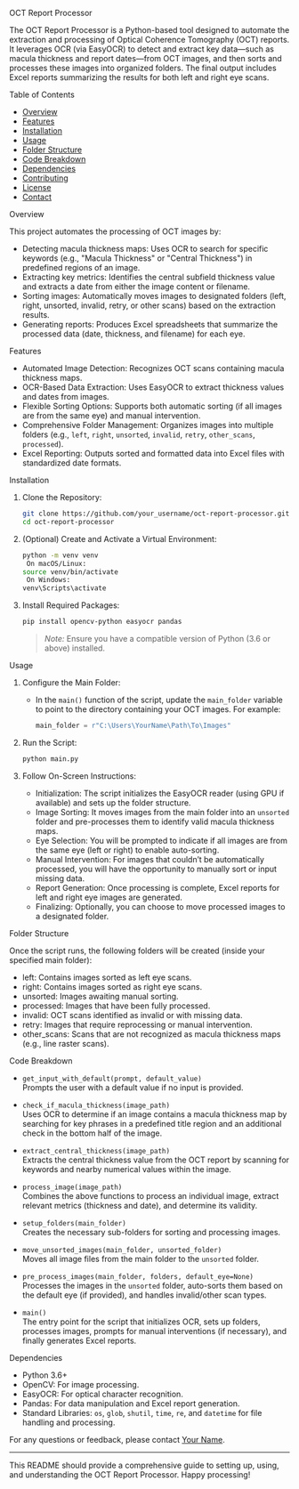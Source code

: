 OCT Report Processor

The OCT Report Processor is a Python-based tool designed to automate the extraction and processing of Optical Coherence Tomography (OCT) reports. It leverages OCR (via EasyOCR) to detect and extract key data—such as macula thickness and report dates—from OCT images, and then sorts and processes these images into organized folders. The final output includes Excel reports summarizing the results for both left and right eye scans.

 Table of Contents
- [Overview](overview)
- [Features](features)
- [Installation](installation)
- [Usage](usage)
- [Folder Structure](folder-structure)
- [Code Breakdown](code-breakdown)
- [Dependencies](dependencies)
- [Contributing](contributing)
- [License](license)
- [Contact](contact)

 Overview

This project automates the processing of OCT images by:
- Detecting macula thickness maps: Uses OCR to search for specific keywords (e.g., "Macula Thickness" or "Central Thickness") in predefined regions of an image.
- Extracting key metrics: Identifies the central subfield thickness value and extracts a date from either the image content or filename.
- Sorting images: Automatically moves images to designated folders (left, right, unsorted, invalid, retry, or other scans) based on the extraction results.
- Generating reports: Produces Excel spreadsheets that summarize the processed data (date, thickness, and filename) for each eye.

 Features

- Automated Image Detection: Recognizes OCT scans containing macula thickness maps.
- OCR-Based Data Extraction: Uses EasyOCR to extract thickness values and dates from images.
- Flexible Sorting Options: Supports both automatic sorting (if all images are from the same eye) and manual intervention.
- Comprehensive Folder Management: Organizes images into multiple folders (e.g., `left`, `right`, `unsorted`, `invalid`, `retry`, `other_scans`, `processed`).
- Excel Reporting: Outputs sorted and formatted data into Excel files with standardized date formats.

 Installation

1. Clone the Repository:

   ```bash
   git clone https://github.com/your_username/oct-report-processor.git
   cd oct-report-processor
   ```

2. (Optional) Create and Activate a Virtual Environment:

   ```bash
   python -m venv venv
    On macOS/Linux:
   source venv/bin/activate
    On Windows:
   venv\Scripts\activate
   ```

3. Install Required Packages:

   ```bash
   pip install opencv-python easyocr pandas
   ```

   > *Note:* Ensure you have a compatible version of Python (3.6 or above) installed.

 Usage

1. Configure the Main Folder:
   - In the `main()` function of the script, update the `main_folder` variable to point to the directory containing your OCT images. For example:
     
     ```python
     main_folder = r"C:\Users\YourName\Path\To\Images"
     ```

2. Run the Script:

   ```bash
   python main.py
   ```

3. Follow On-Screen Instructions:
   - Initialization: The script initializes the EasyOCR reader (using GPU if available) and sets up the folder structure.
   - Image Sorting: It moves images from the main folder into an `unsorted` folder and pre-processes them to identify valid macula thickness maps.
   - Eye Selection: You will be prompted to indicate if all images are from the same eye (left or right) to enable auto-sorting.
   - Manual Intervention: For images that couldn’t be automatically processed, you will have the opportunity to manually sort or input missing data.
   - Report Generation: Once processing is complete, Excel reports for left and right eye images are generated.
   - Finalizing: Optionally, you can choose to move processed images to a designated folder.

 Folder Structure

Once the script runs, the following folders will be created (inside your specified main folder):

- left: Contains images sorted as left eye scans.
- right: Contains images sorted as right eye scans.
- unsorted: Images awaiting manual sorting.
- processed: Images that have been fully processed.
- invalid: OCT scans identified as invalid or with missing data.
- retry: Images that require reprocessing or manual intervention.
- other_scans: Scans that are not recognized as macula thickness maps (e.g., line raster scans).

 Code Breakdown

- `get_input_with_default(prompt, default_value)`  
  Prompts the user with a default value if no input is provided.

- `check_if_macula_thickness(image_path)`  
  Uses OCR to determine if an image contains a macula thickness map by searching for key phrases in a predefined title region and an additional check in the bottom half of the image.

- `extract_central_thickness(image_path)`  
  Extracts the central thickness value from the OCT report by scanning for keywords and nearby numerical values within the image.

- `process_image(image_path)`  
  Combines the above functions to process an individual image, extract relevant metrics (thickness and date), and determine its validity.

- `setup_folders(main_folder)`  
  Creates the necessary sub-folders for sorting and processing images.

- `move_unsorted_images(main_folder, unsorted_folder)`  
  Moves all image files from the main folder to the `unsorted` folder.

- `pre_process_images(main_folder, folders, default_eye=None)`  
  Processes the images in the `unsorted` folder, auto-sorts them based on the default eye (if provided), and handles invalid/other scan types.

- `main()`  
  The entry point for the script that initializes OCR, sets up folders, processes images, prompts for manual interventions (if necessary), and finally generates Excel reports.

 Dependencies

- Python 3.6+
- OpenCV: For image processing.
- EasyOCR: For optical character recognition.
- Pandas: For data manipulation and Excel report generation.
- Standard Libraries: `os`, `glob`, `shutil`, `time`, `re`, and `datetime` for file handling and processing.


For any questions or feedback, please contact [Your Name](mailto:your.email@example.com).

---

This README should provide a comprehensive guide to setting up, using, and understanding the OCT Report Processor. Happy processing!
